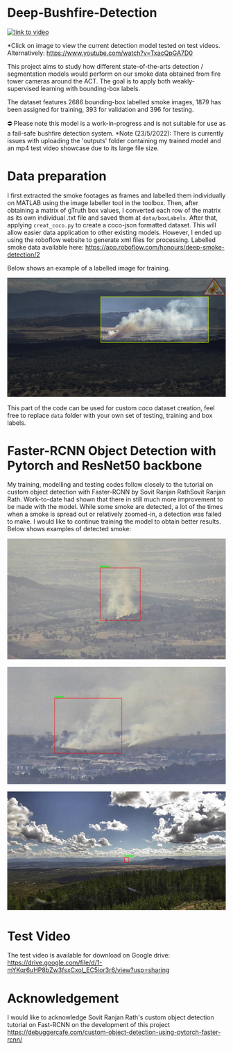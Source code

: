 # Deep-Bushfire-Detection
  [![link to video](https://img.youtube.com/vi/TxacQpGA7D0/0.jpg)](https://youtu.be/TxacQpGA7D0)

*Click on image to view the current detection model tested on test videos. Alternatively: https://www.youtube.com/watch?v=TxacQpGA7D0


This project aims to study how different state-of-the-arts detection / segmentation models would perform on our smoke data obtained from fire tower cameras around the ACT. The goal is to apply both weakly-supervised learning with bounding-box labels.

The dataset features 2686 bounding-box labelled smoke images, 1879 has been assigned for training, 393 for validation and 396 for testing.

⛔️ Please note this model is a work-in-progress and is not suitable for use as a fail-safe bushfire detection system.
*Note (23/5/2022): There is currently issues with uploading the 'outputs' folder containing my trained model and an mp4 test video showcase due to its large file size.

# Data preparation
I first extracted the smoke footages as frames and labelled them individually on MATLAB using the image labeller tool in the toolbox. 
Then, after obtaining a matrix of gTruth box values, I converted each row of the matrix as its own individual .txt file and saved them at `data/boxLabels`. 
After that, applying `creat_coco.py` to create a coco-json formatted dataset. 
This will allow easier data application to other existing models. 
However, I ended up using the roboflow website to generate xml files for processing. Labelled smoke data available here: https://app.roboflow.com/honours/deep-smoke-detection/2 

Below shows an example of a labelled image for training.

![Test Image](markdown_images/example2.png)




This part of the code can be used for custom coco dataset creation, feel free to replace `data` folder with your own set of testing, training and box labels. 

# Faster-RCNN Object Detection with Pytorch and ResNet50 backbone
My training, modelling and testing codes follow closely to the tutorial on custom object detection with Faster-RCNN by Sovit Ranjan RathSovit Ranjan Rath. 
Work-to-date had shown that there in still much more improvement to be made with the model. While some smoke are detected, 
a lot of the times when a smoke is spread out or relatively zoomed-in, a detection was failed to make. 
I would like to continue training the model to obtain better results. Below shows examples of detected smoke:

![Test Image2](markdown_images/Capture10.PNG)

![Test Image3](markdown_images/Capture16.PNG)

![Test Image4](markdown_images/Capture11.PNG)



# Test Video
The test video is available for download on Google drive: https://drive.google.com/file/d/1-mYKqr6uHP8bZw3fsxCxol_EC5ior3r6/view?usp=sharing

# Acknowledgement
I would like to acknowledge Sovit Ranjan Rath's custom object detection tutorial on Fast-RCNN on the development of this project https://debuggercafe.com/custom-object-detection-using-pytorch-faster-rcnn/ 
